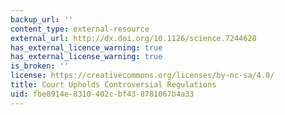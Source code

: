 ```yaml
---
backup_url: ''
content_type: external-resource
external_url: http://dx.doi.org/10.1126/science.7244628
has_external_licence_warning: true
has_external_license_warning: true
is_broken: ''
license: https://creativecommons.org/licenses/by-nc-sa/4.0/
title: Court Upholds Controversial Regulations
uid: fbe8914e-8310-402c-bf43-8781067b4a33
---
```


